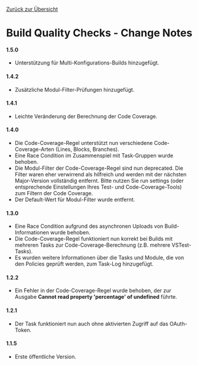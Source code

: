 [Zurück zur Übersicht](./overview.md)

# Build Quality Checks - Change Notes

#### 1.5.0
- Unterstützung für Multi-Konfigurations-Builds hinzugefügt.

#### 1.4.2
- Zusätzliche Modul-Filter-Prüfungen hinzugefügt.

#### 1.4.1
- Leichte Veränderung der Berechnung der Code Coverage.

#### 1.4.0
- Die Code-Coverage-Regel unterstützt nun verschiedene Code-Coverage-Arten (Lines, Blocks, Branches).
- Eine Race Condition im Zusammenspiel mit Task-Gruppen wurde behoben.
- Die Modul-Filter der Code-Coverage-Regel sind nun deprecated. Die Filter waren eher verwirrend als hilfreich und werden mit
  der nächsten Major-Version vollständig entfernt. Bitte nutzen Sie run settings (oder entsprechende Einstellungen Ihres Test-
  und Code-Coverage-Tools) zum Filtern der Code Coverage.
- Der Default-Wert für Modul-Filter wurde entfernt.

#### 1.3.0
- Eine Race Condition aufgrund des asynchronen Uploads von Build-Informationen wurde behoben.
- Die Code-Coverage-Regel funktioniert nun korrekt bei Builds mit mehreren Tasks zur Code-Coverage-Berechnung (z.B. mehrere VSTest-Tasks).
- Es wurden weitere Informationen über die Tasks und Module, die von den Policies geprüft werden, zum Task-Log hinzugefügt.

#### 1.2.2
- Ein Fehler in der Code-Coverage-Regel wurde behoben, der zur Ausgabe **Cannot read property 'percentage' of undefined** führte.

#### 1.2.1
- Der Task funktioniert nun auch ohne aktivierten Zugriff auf das OAuth-Token.

#### 1.1.5
- Erste öffentliche Version.